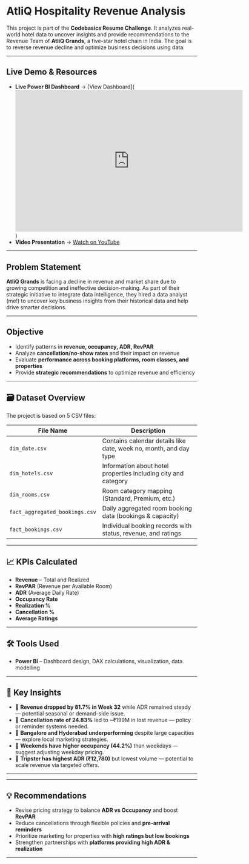 #  AtliQ Hospitality Revenue Analysis

This project is part of the **Codebasics Resume Challenge**. It analyzes real-world hotel data to uncover insights and provide recommendations to the Revenue Team of **AtliQ Grands**, a five-star hotel chain in India. The goal is to reverse revenue decline and optimize business decisions using data.

---
##  Live Demo & Resources

-  **Live Power BI Dashboard** → [View Dashboard](<iframe title="Hospitality_Analysis" width="600" height="373.5" src="https://app.powerbi.com/view?r=eyJrIjoiYTc4YzJiYmEtZGMwYS00OTYwLWFjYmUtMzViNzg4MmM3MTFhIiwidCI6ImM2ZTU0OWIzLTVmNDUtNDAzMi1hYWU5LWQ0MjQ0ZGM1YjJjNCJ9&pageName=413535e1bcb5a87eeab3" frameborder="0" allowFullScreen="true"></iframe>)
-  **Video Presentation** → [Watch on YouTube](https://youtu.be/your-video-link)


---

##  Problem Statement

**AtliQ Grands** is facing a decline in revenue and market share due to growing competition and ineffective decision-making. As part of their strategic initiative to integrate data intelligence, they hired a data analyst (me!) to uncover key business insights from their historical data and help drive smarter decisions.

---

##  Objective

- Identify patterns in **revenue, occupancy, ADR, RevPAR**
- Analyze **cancellation/no-show rates** and their impact on revenue
- Evaluate **performance across booking platforms, room classes, and properties**
- Provide **strategic recommendations** to optimize revenue and efficiency

---

## 🗃 Dataset Overview

The project is based on 5 CSV files:

| File Name                   | Description |
|----------------------------|-------------|
| `dim_date.csv`             | Contains calendar details like date, week no, month, and day type |
| `dim_hotels.csv`           | Information about hotel properties including city and category |
| `dim_rooms.csv`            | Room category mapping (Standard, Premium, etc.) |
| `fact_aggregated_bookings.csv` | Daily aggregated room booking data (bookings & capacity) |
| `fact_bookings.csv`        | Individual booking records with status, revenue, and ratings |

---

## 📈 KPIs Calculated

- **Revenue** – Total and Realized
- **RevPAR** (Revenue per Available Room)
- **ADR** (Average Daily Rate)
- **Occupancy Rate**
- **Realization %**
- **Cancellation %**
- **Average Ratings**

---

## 🛠 Tools Used

- **Power BI** – Dashboard design, DAX calculations, visualization, data modelling


---

## 📌 Key Insights

- 🔸 **Revenue dropped by 81.7% in Week 32** while ADR remained steady — potential seasonal or demand-side issue.
- 🔸 **Cancellation rate of 24.83%** led to ~₹199M in lost revenue — policy or reminder systems needed.
- 🔸 **Bangalore and Hyderabad underperforming** despite large capacities — explore local marketing strategies.
- 🔸 **Weekends have higher occupancy (44.2%)** than weekdays — suggest adjusting weekday pricing.
- 🔸 **Tripster has highest ADR (₹12,780)** but lowest volume — potential to scale revenue via targeted offers.

---


---

## 💡 Recommendations

- Revise pricing strategy to balance **ADR vs Occupancy** and boost **RevPAR**
- Reduce cancellations through flexible policies and **pre-arrival reminders**
- Prioritize marketing for properties with **high ratings but low bookings**
- Strengthen partnerships with **platforms providing high ADR & realization**

---


